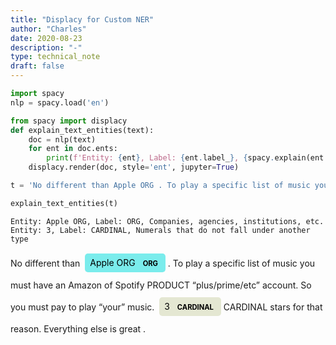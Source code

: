 ```yaml
---
title: "Displacy for Custom NER"
author: "Charles"
date: 2020-08-23
description: "-"
type: technical_note
draft: false
---
```


```python
import spacy
nlp = spacy.load('en')
```


```python
from spacy import displacy
def explain_text_entities(text):
    doc = nlp(text)
    for ent in doc.ents:
        print(f'Entity: {ent}, Label: {ent.label_}, {spacy.explain(ent.label_)}')
    displacy.render(doc, style='ent', jupyter=True)
```


```python
t = 'No different than Apple ORG . To play a specific list of music you must have an Amazon of Spotify PRODUCT “plus/prime/etc” account. So you must pay to play “your” music. 3 CARDINAL stars for that reason. Everything else is great .'
```


```python
explain_text_entities(t)
```

    Entity: Apple ORG, Label: ORG, Companies, agencies, institutions, etc.
    Entity: 3, Label: CARDINAL, Numerals that do not fall under another type



<span class="tex2jax_ignore"><div class="entities" style="line-height: 2.5; direction: ltr">No different than 
<mark class="entity" style="background: #7aecec; padding: 0.45em 0.6em; margin: 0 0.25em; line-height: 1; border-radius: 0.35em;">
    Apple ORG
    <span style="font-size: 0.8em; font-weight: bold; line-height: 1; border-radius: 0.35em; text-transform: uppercase; vertical-align: middle; margin-left: 0.5rem">ORG</span>
</mark>
 . To play a specific list of music you must have an Amazon of Spotify PRODUCT “plus/prime/etc” account. So you must pay to play “your” music. 
<mark class="entity" style="background: #e4e7d2; padding: 0.45em 0.6em; margin: 0 0.25em; line-height: 1; border-radius: 0.35em;">
    3
    <span style="font-size: 0.8em; font-weight: bold; line-height: 1; border-radius: 0.35em; text-transform: uppercase; vertical-align: middle; margin-left: 0.5rem">CARDINAL</span>
</mark>
 CARDINAL stars for that reason. Everything else is great .</div></span>



```python

```
